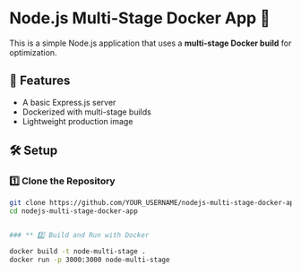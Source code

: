 # Node.js Multi-Stage Docker App 🚀

This is a simple Node.js application that uses a **multi-stage Docker build** for optimization.

## 📌 Features
- A basic Express.js server
- Dockerized with multi-stage builds
- Lightweight production image

## 🛠 Setup

### **1️⃣ Clone the Repository**
```sh
git clone https://github.com/YOUR_USERNAME/nodejs-multi-stage-docker-app.git
cd nodejs-multi-stage-docker-app


### ** 2️⃣ Build and Run with Docker

docker build -t node-multi-stage .
docker run -p 3000:3000 node-multi-stage